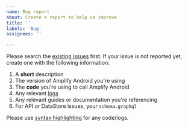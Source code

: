 ```yaml
---
name: Bug report
about: Create a report to help us improve
title: ''
labels: 'Bug'
assignees: ''

---
```


Please search the [existing issues](https://github.com/aws-amplify/amplify-android/search?q=%22your%20search%20query%20goes%20here%22) first.  If your issue is not reported yet, create one with the following information:

1. A **short** description
2. The version of Amplify Android you're using
3. The **code** you're using to call Amplify Android
4. Any relevant [logs](https://github.com/aws-amplify/amplify-android/blob/main/CONTRIBUTING.md#getting-more-output)
5. Any relevant guides or documentation you're referencing
6. For API or DataStore issues, your `schema.graphql`

Please use [syntax highlighting](https://docs.github.com/en/free-pro-team@latest/github/writing-on-github/creating-and-highlighting-code-blocks#fenced-code-blocks) for any code/logs.

